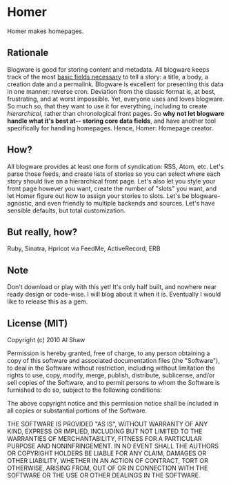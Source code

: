# Homer

Homer makes homepages. 

## Rationale

Blogware is good for storing content and metadata. All blogware keeps track of the most [basic fields necessary](http://en.wikipedia.org/wiki/Blog_software#Post_and_comment_management) to tell a story: a title, a body, a creation date and a permalink. Blogware is excellent for presenting this data in one manner: reverse cron. Deviation from the classic format is, at best, frustrating, and at worst impossible. Yet, everyone uses and loves blogware. So much so, that they want to use it for everything, including to create *hierarchical*, rather than chronological front pages. So **why not let blogware handle what it's best at-- storing core data fields**, and have another tool specifically for handling homepages. Hence, Homer: Homepage creator. 

## How?

All blogware provides at least one form of syndication: RSS, Atom, etc. Let's parse those feeds, and create lists of stories so you can select where each story should live on a hierarchical front page. Let's also let you style your front page however you want, create the number of "slots" you want, and let Homer figure out how to assign your stories to slots. Let's be blogware-agnostic, and even friendly to multiple backends and sources. Let's have sensible defaults, but total customization.

## But really, how?

Ruby, Sinatra, Hpricot via FeedMe, ActiveRecord, ERB

## Note

Don't download or play with this yet! It's only half built, and nowhere near ready design or code-wise. I will blog about it when it is. Eventually I would like to release this as a gem.

## License (MIT)

Copyright (c) 2010 Al Shaw

Permission is hereby granted, free of charge, to any person obtaining a copy of this software and associated documentation files (the "Software"), to deal in the Software without restriction, including without limitation the rights to use, copy, modify, merge, publish, distribute, sublicense, and/or sell copies of the Software, and to permit persons to whom the Software is furnished to do so, subject to the following conditions:

The above copyright notice and this permission notice shall be included in all copies or substantial portions of the Software.

THE SOFTWARE IS PROVIDED "AS IS", WITHOUT WARRANTY OF ANY KIND, EXPRESS OR IMPLIED, INCLUDING BUT NOT LIMITED TO THE WARRANTIES OF MERCHANTABILITY, FITNESS FOR A PARTICULAR PURPOSE AND NONINFRINGEMENT. IN NO EVENT SHALL THE AUTHORS OR COPYRIGHT HOLDERS BE LIABLE FOR ANY CLAIM, DAMAGES OR OTHER LIABILITY, WHETHER IN AN ACTION OF CONTRACT, TORT OR OTHERWISE, ARISING FROM, OUT OF OR IN CONNECTION WITH THE SOFTWARE OR THE USE OR OTHER DEALINGS IN THE SOFTWARE.